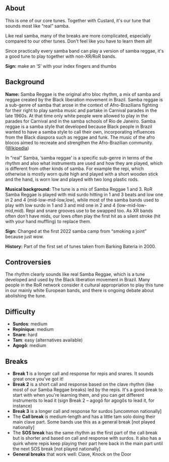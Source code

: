 ## About

This is one of our core tunes. Together with Custard, it's our tune that sounds most like “real” samba.

Like real samba, many of the breaks are more complicated, especially compared to our other tunes. Don't feel like you have to learn them all!

Since practically every samba band can play a version of samba reggae, it's a good tune to play together with non-XR/RoR bands.

**Sign:** make an ‘S’ with your index fingers and thumbs

## Background

**Name:** Samba Reggae is the original afro bloc rhythm, a mix of samba and reggae created by the Black liberation movement in Brazil. Samba reggae is a sub-genre of samba that arose in the context of Afro-Brazilians fighting for their right to play samba music and partake in Carnival parades in the late 1960s. At that time only white people were allowed to play in the parades for Carnival and in the samba schools of Rio de Janeiro. Samba reggae is a samba style that developed because Black people in Brazil wanted to have a samba style to call their own, incorporating influences from the Black diaspora such as reggae and funk. The music of the afro blocos aimed to recreate and strengthen the Afro-Brazilian community. ([Wikipedia](https://en.wikipedia.org/wiki/Samba_reggae))

In “real” Samba, ‘samba reggae’ is a specific sub-genre in terms of the rhythm and also what instruments are used and how they are played, which is different from other kinds of samba. For example the repi, which otherwise is mostly worn quite high and played with a short wooden stick and the hand, is worn low and played with two long plastic rods.

**Musical background:** The tune is a mix of Samba Reggae 1 and 3. RoR Samba Reggae is played with mid surdo hitting in 1 and 3 beats and low one in 2 and 4 (mid-low-mid-low,low), while most of the samba bands used to play with low surdo in 1 and 3 and mid one in 2 and 4 (low-mid-low-mid,mid). Repi and snare grooves use to be swapped too. As XR bands often don't have mids, our lows often play the first hit as a silent stroke (hit with your hand muffling) to replace them.

**Sign:** Changed at the first 2022 samba camp from “smoking a joint” because just wow.

**History:** Part of the first set of tunes taken from Barking Bateria in 2000.

## Controversies

The rhythm clearly sounds like real Samba Reggae, which is a tune developed and used by the Black liberation movement in Brazil. Many people in the RoR network consider it cultural appropriation to play this tune in our mainly white European bands, and there is ongoing debate about abolishing the tune.

## Difficulty

* **Surdos**: medium
* **Repinique**: medium
* **Snare**: hard
* **Tam**: easy (alternatives available)
* **Agogô**: medium

## Breaks

* **Break 1** is a longer call and response for repis and snares. It sounds great once you've got it!
* **Break 2** is a short call and response based on the clave rhythm (like most of our Samba Reggae breaks) led by the repis. It's a good break to start with when you're learning them, and you can get different instruments to lead it (sign Break 2 – agogô for agogôs to lead it, for instance)
* **Break 3** is a longer call and response for surdos \[uncommon nationally\]
* The **Call break** is medium-length and has a little tam solo doing their main clave part. Some bands use this as a general break \[not played nationally\]
* The **SOS break** has the same rhythm as the first part of the call break but is shorter and based on call and response with surdos. It also has a quirk where repis keep playing their part here back in the main part until the next SOS break \[not played nationally\]
* **General breaks** that work well: Clave, Knock on the Door

